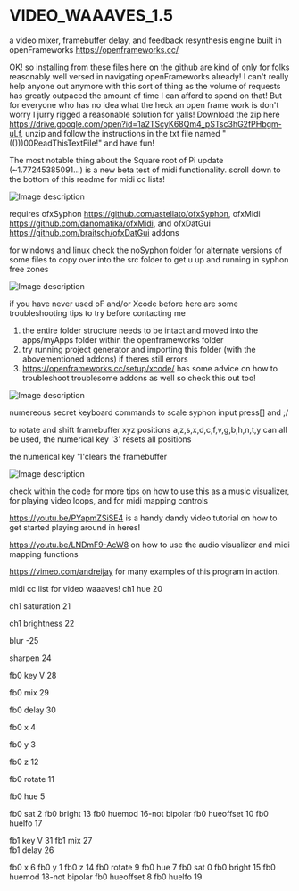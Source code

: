 # VIDEO_WAAAVES_1.5
a video mixer, framebuffer delay, and feedback resynthesis engine built in openFrameworks https://openframeworks.cc/

OK! so installing from these files here on the github are kind of only for folks reasonably well versed in navigating openFrameworks already!  I can't really help anyone out anymore with this sort of thing as the volume of requests has greatly outpaced the amount of time I can afford to spend on that! But for everyone who has no idea what the heck an open frame work is don't worry I jurry rigged a reasonable solution for yalls!  Download the zip here https://drive.google.com/open?id=1a2TScyK68Qm4_pSTsc3hG2fPHbgm-uLf, unzip and follow the instructions in the txt file named "(()))00ReadThisTextFile!" and have fun!

The most notable thing about the Square root of Pi update (~1.77245385091...) is a new beta test of midi functionality.  scroll down to the bottom of this readme for midi cc lists!

![Image description](https://github.com/ex-zee-ex/VIDEO_WAAAVES_1_5/blob/master/hypercuuube.png)

requires ofxSyphon https://github.com/astellato/ofxSyphon, 
ofxMidi https://github.com/danomatika/ofxMidi, 
and ofxDatGui https://github.com/braitsch/ofxDatGui addons

for windows and linux check the noSyphon folder for alternate versions of some files to copy over into the src folder to get u up and running in syphon free zones

![Image description](https://github.com/ex-zee-ex/VIDEO_WAAAVES_1_5/blob/master/swirl.png)

if you have never used oF and/or Xcode before here are some troubleshooting tips to try before contacting me
1. the entire folder structure needs to be intact and moved into the apps/myApps folder within the openframeworks folder
2. try running project generator and importing this folder (with the abovementioned addons) if theres still errors
3. https://openframeworks.cc/setup/xcode/ has some advice on how to troubleshoot troublesome addons as well so check this out too!

![Image description](https://github.com/ex-zee-ex/VIDEO_WAAAVES_1_5/blob/master/vlcsnap-2019-08-10-22h55m38s489.png)

numereous secret keyboard commands
to scale syphon input press[] and ;/

to rotate and shift framebuffer xyz positions a,z,s,x,d,c,f,v,g,b,h,n,t,y can all be used, the numerical key '3' resets all positions

the numerical key '1'clears the framebuffer

![Image description](https://github.com/ex-zee-ex/VIDEO_WAAAVES_1_5/blob/master/vlcsnap-2019-08-10-22h57m07s147.png)


check within the code for more tips on how to use this as a music visualizer, for playing video loops, and for midi mapping controls 

https://youtu.be/PYapmZSiSE4 is a handy dandy video tutorial on how to get started playing around in heres!

https://youtu.be/LNDmF9-AcW8 on how to use the audio visualizer and midi mapping functions

https://vimeo.com/andreijay for many examples of this program in action.  





midi cc list for video waaaves!
ch1 hue  20

ch1 saturation  21

ch1 brightness  22


blur -25

sharpen 24

fb0 key V 28

fb0 mix 29

fb0 delay 30

fb0 x  4

fb0 y  3

fb0 z  12

fb0 rotate 11

fb0 hue 5

fb0 sat 2
fb0 bright 13
fb0 huemod 16-not bipolar
fb0 hueoffset 10
fb0 huelfo 17



fb1 key V 31
fb1 mix 27  
fb1 delay 26

fb0 x  6
fb0 y  1
fb0 z  14
fb0 rotate 9
fb0 hue 7
fb0 sat 0
fb0 bright 15
fb0 huemod 18-not bipolar
fb0 hueoffset 8
fb0 huelfo 19
